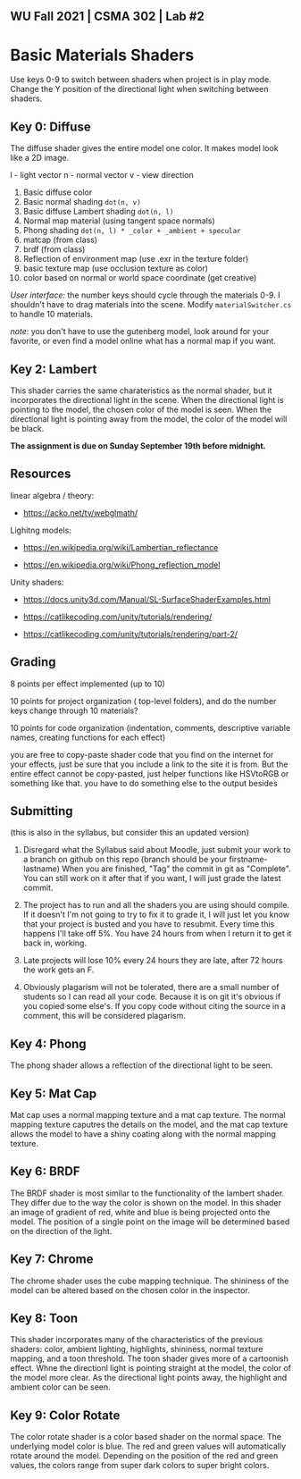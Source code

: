 
WU Fall 2021 | CSMA 302 | Lab #2
---
# Basic Materials Shaders

Use keys 0-9 to switch between shaders when project is in play mode. Change the Y position of the directional light when switching between shaders.

## Key 0: Diffuse
The diffuse shader gives the entire model one color. It makes model look like a 2D image.

l - light vector
n - normal vector
v - view direction

1. Basic diffuse color
2. Basic normal shading `dot(n, v)`
3. Basic diffuse Lambert shading  `dot(n, l)`
4. Normal map material (using tangent space normals)
5. Phong shading `dot(n, l) * _color + _ambient + specular`
6. matcap (from class)
7. brdf (from class)
8. Reflection of environment map (use .exr in the texture folder)
9. basic texture map (use occlusion texture as color)
10. color based on normal or world space coordinate (get creative)

*User interface:* the number keys should cycle through the materials 0-9. I shouldn't have to drag materials into the scene. Modify `materialSwitcher.cs` to handle 10 materials.

*note*: you don't have to use the gutenberg model, look around for your favorite, or even find a model online what has a normal map if you want.

## Key 2: Lambert
This shader carries the same charateristics as the normal shader, but it incorporates the directional light in the scene. When the directional light is pointing to the model, the chosen color of the model is seen. When the directional light is pointing away from the model, the color of the model will be black.

**The assignment is due on Sunday September 19th before midnight.**

## Resources

linear algebra / theory:

 - https://acko.net/tv/webglmath/

Lighitng models:

 - https://en.wikipedia.org/wiki/Lambertian_reflectance

 - https://en.wikipedia.org/wiki/Phong_reflection_model

Unity shaders:

 - https://docs.unity3d.com/Manual/SL-SurfaceShaderExamples.html

 - https://catlikecoding.com/unity/tutorials/rendering/

 - https://catlikecoding.com/unity/tutorials/rendering/part-2/


## Grading

8 points per effect implemented (up to 10)

10 points for project organization ( top-level folders), and do the number keys change through 10 materials?

10 points for code organization (indentation, comments, descriptive variable names, creating functions for each effect)

you are free to copy-paste shader code that you find on the internet for your effects, just be sure that you include a link to the site it is from. But the entire effect cannot be copy-pasted, just helper functions like HSVtoRGB or something like that. you have to do something else to the output besides



## Submitting
(this is also in the syllabus, but consider this an updated version)

1. Disregard what the Syllabus said about Moodle, just submit your work to a branch on github on this repo (branch should be your firstname-lastname)
When you are finished, "Tag" the commit in git as "Complete". You can still work on it after that if you want, I will just grade the latest commit.

2. The project has to run and all the shaders you are using should compile. If it doesn't I'm not going to try to fix it to grade it, I will just let you know that your project is busted and you have to resubmit.  Every time this happens I'll take off 5%. You have 24 hours from when I return it to get it back in, working.

3. Late projects will lose 10% every 24 hours they are late, after 72 hours the work gets an F.

4. Obviously plagarism will not be tolerated, there are a small number of students so I can read all your code. Because it is on git it's obvious if you copied some else's. If you copy code without citing the source in a comment, this will be considered plagarism.

## Key 4: Phong
The phong shader allows a reflection of the directional light to be seen.

## Key 5: Mat Cap
Mat cap uses a normal mapping texture and a mat cap texture. The normal mapping texture caputres the details on the model, and the mat cap texture allows the model to have a shiny coating along with the normal mapping texture.

## Key 6: BRDF
The BRDF shader is most similar to the functionality of the lambert shader. They differ due to the way the color is shown on the model. In this shader an image of gradient of red, white and blue is being projected onto the model. The position of a single point on the image will be determined based on the direction of the light.

## Key 7: Chrome
The chrome shader uses the cube mapping technique. The shininess of the model can be altered based on the chosen color in the inspector.

## Key 8: Toon
This shader incorporates many of the characteristics of the previous shaders: color, ambient lighting, highlights, shininess, normal texture mapping, and a toon threshold. The toon shader gives more of a cartoonish effect. Whne the directionl light is pointing straight at the model, the color of the model more clear. As the directional light points away, the highlight and ambient color can be seen.

## Key 9: Color Rotate
The color rotate shader is a color based shader on the normal space. The underlying model color is blue. The red and green values will automatically rotate around the model. Depending on the position of the red and green values, the colors range from super dark colors to super bright colors.
